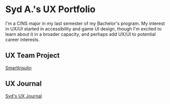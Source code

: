 # Syd A.'s UX Portfolio

I'm a CINS major in my last semester of my Bachelor's program. My interest in UX/UI started in accessibility and game UI design, though I'm excited to learn about it in a broader capacity, and perhaps add UX/UI to potential career interests.

## UX Team Project

[SmartInsulin](https://github.com/ChicoState/smartinsulin-ux)

## UX Journal

[Syd's UX Journal](journal/)
